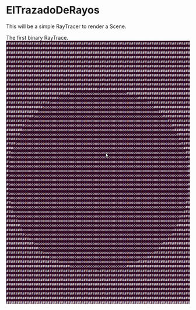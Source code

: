 ElTrazadoDeRayos
================

This will be a simple RayTracer to render a Scene.

The first binary RayTrace.
![alt text](https://github.com/CantTouchDis/ElTrazadoDeRayos/blob/master/images/BinaryTrace.png "First Trace")
